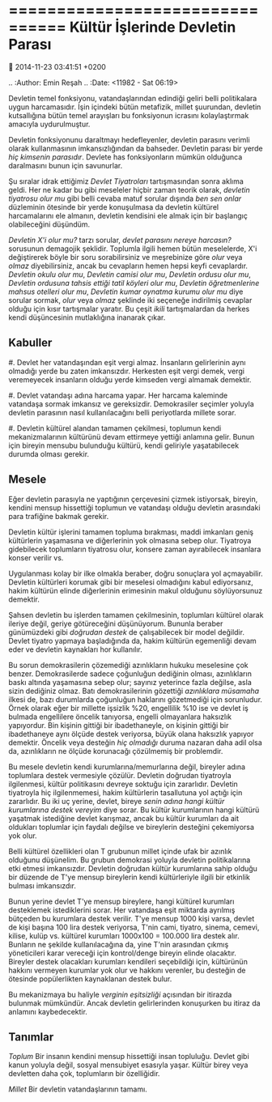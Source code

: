 ================================
Kültür İşlerinde Devletin Parası
================================

:date: 2014-11-23 03:41:51 +0200

.. :Author: Emin Reşah
.. :Date:   <11982 - Sat 06:19>

Devletin temel fonksiyonu, vatandaşlarından edindiği geliri belli
politikalara uygun harcamasıdır. İşin içindeki bütün metafizik, millet
şuurundan, devletin kutsallığına bütün temel arayışları bu fonksiyonun
icrasını kolaylaştırmak amacıyla uydurulmuştur.

Devletin fonksiyonunu daraltmayı hedefleyenler, devletin parasını
verimli olarak kullanmasının imkansızlığından da bahseder. Devletin
parası bir yerde *hiç kimsenin parasıdır*. Devlete has fonksiyonların
mümkün olduğunca daralmasını bunun için savunurlar.

Şu sıralar idrak ettiğimiz *Devlet Tiyatroları* tartışmasından sonra
aklıma geldi. Her ne kadar bu gibi meseleler hiçbir zaman teorik olarak,
*devletin tiyatrosu olur mu* gibi belli cevaba matuf sorular dışında
*ben sen onlar* düzleminin ötesinde bir yerde konuşulmasa da devletin
kültürel harcamalarını ele almanın, devletin kendisini ele almak için
bir başlangıç olabileceğini düşündüm.

*Devletin X'i olur mu?* tarzı sorular, *devlet parasını nereye
harcasın?* sorusunun demagojik şeklidir. Toplumla ilgili hemen bütün
meselelerde, X'i değiştirerek böyle bir soru sorabilirsiniz ve
meşrebinize göre *olur* veya *olmaz* diyebilirsiniz, ancak bu cevapların
hemen hepsi keyfi cevaplardır. *Devletin okulu olur mu*, *Devletin
camisi olur mu*, *Devletin ordusu olur mu*, *Devletin ordusuna tahsis
ettiği tatil köyleri olur mu*, *Devletin öğretmenlerine mahsus otelleri
olur mu*, *Devletin kumar oynatma kurumu olur mu* diye sorular sormak,
*olur* veya *olmaz* şeklinde iki seçeneğe indirilmiş cevaplar olduğu
için kısır tartışmalar yaratır. Bu çeşit *ikili* tartışmalardan da
herkes kendi düşüncesinin mutlaklığına inanarak çıkar.

Kabuller
--------

#. Devlet her vatandaşından eşit vergi almaz. İnsanların gelirlerinin
   aynı olmadığı yerde bu zaten imkansızdır. Herkesten eşit vergi demek,
   vergi veremeyecek insanların olduğu yerde kimseden vergi almamak
   demektir.

#. Devlet vatandaşı adına harcama yapar. Her harcama kaleminde vatandaşa
   sormak imkansız ve gereksizdir. Demokrasiler seçimler yoluyla
   devletin parasının nasıl kullanılacağını belli periyotlarda millete
   sorar.

#. Devletin kültürel alandan tamamen çekilmesi, toplumun kendi
   mekanizmalarının kültürünü devam ettirmeye yettiği anlamına gelir.
   Bunun için bireyin mensubu bulunduğu kültürü, kendi geliriyle
   yaşatabilecek durumda olması gerekir.

Mesele
------

Eğer devletin parasıyla ne yaptığının çerçevesini çizmek istiyorsak,
bireyin, kendini mensup hissettiği toplumun ve vatandaşı olduğu devletin
arasındaki para trafiğine bakmak gerekir.

Devletin kültür işlerini tamamen topluma bırakması, maddi imkanları
geniş kültürlerin yaşamasına ve diğerlerinin yok olmasına sebep olur.
Tiyatroya gidebilecek toplumların tiyatrosu olur, konsere zaman
ayırabilecek insanlara konser verilir vs.

Uygulanması kolay bir ilke olmakla beraber, doğru sonuçlara yol
açmayabilir. Devletin kültürleri korumak gibi bir meselesi olmadığını
kabul ediyorsanız, hakim kültürün elinde diğerlerinin erimesinin makul
olduğunu söylüyorsunuz demektir.

Şahsen devletin bu işlerden tamamen çekilmesinin, toplumları kültürel
olarak ileriye değil, geriye götüreceğini düşünüyorum. Bununla beraber
günümüzdeki gibi *doğrudan destek* de çalışabilecek bir model değildir.
Devlet tiyatro yapmaya başladığında da, hakim kültürün egemenliği devam
eder ve devletin kaynakları hor kullanılır.

Bu sorun demokrasilerin çözemediği azınlıkların hukuku meselesine çok
benzer. Demokrasilerde sadece çoğunluğun dediğinin olması, azınlıkların
baskı altında yaşamasına sebep olur; sayınız yeterince fazla değilse,
asla sizin dediğiniz olmaz. Batı demokrasilerinin gözettiği *azınlıklara
müsamaha* ilkesi de, bazı durumlarda çoğunluğun haklarını gözetmediği
için sorunludur. Örnek olarak eğer bir millette işsizlik %20, engellilik
%10 ise ve devlet iş bulmada engellilere öncelik tanıyorsa, engelli
olmayanlara haksızlık yapıyordur. Bin kişinin gittiği bir ibadethaneyle,
on kişinin gittiği bir ibadethaneye aynı ölçüde destek veriyorsa, büyük
olana haksızlık yapıyor demektir. Öncelik veya desteğin *hiç olmadığı*
duruma nazaran daha adil olsa da, azınlıkların ne ölçüde korunacağı
çözülmemiş bir problemdir.

Bu mesele devletin kendi kurumlarına/memurlarına değil, bireyler adına
toplumlara destek vermesiyle çözülür. Devletin doğrudan tiyatroyla
ilgilenmesi, kültür politikasını devreye soktuğu için zararlıdır.
Devletin tiyatroyla hiç ilgilenmemesi, hakim kültürlerin tasallutuna yol
açtığı için zararlıdır. Bu iki uç yerine, devlet, bireye *senin adına
hangi kültür kurumlarına destek vereyim* diye sorar. Bu kültür
kurumlarının hangi kültürü yaşatmak istediğine devlet karışmaz, ancak bu
kültür kurumları da ait oldukları toplumlar için faydalı değilse ve
bireylerin desteğini çekemiyorsa yok olur.

Belli kültürel özellikleri olan T grubunun millet içinde ufak bir
azınlık olduğunu düşünelim. Bu grubun demokrasi yoluyla devletin
politikalarına etki etmesi imkansızdır. Devletin doğrudan kültür
kurumlarına sahip olduğu bir düzende de T'ye mensup bireylerin kendi
kültürleriyle ilgili bir etkinlik bulması imkansızdır.

Bunun yerine devlet T'ye mensup bireylere, hangi kültürel kurumları
desteklemek istediklerini sorar. Her vatandaşa eşit miktarda ayrılmış
bütçeden bu kurumlara destek verilir. T'ye mensup 1000 kişi varsa,
devlet de kişi başına 100 lira destek veriyorsa, T'nin cami, tiyatro,
sinema, cemevi, kilise, kulüp vs. kültürel kurumları 1000x100 = 100.000
lira destek alır. Bunların ne şekilde kullanılacağına da, yine T'nin
arasından çıkmış yöneticileri karar vereceği için kontrol/denge bireyin
elinde olacaktır. Bireyler destek olacakları kurumları kendileri
seçebildiği için, kültürünün hakkını vermeyen kurumlar yok olur ve
hakkını verenler, bu desteğin de ötesinde popülerlikten kaynaklanan
destek bulur.

Bu mekanizmaya bu haliyle *verginin eşitsizliği* açısından bir itirazda
bulunmak mümkündür. Ancak devletin gelirlerinden konuşurken bu itiraz da
anlamını kaybedecektir.

Tanımlar
--------

*Toplum*
    Bir insanın kendini mensup hissettiği insan topluluğu. Devlet gibi
    kanun yoluyla değil, sosyal mensubiyet esasıyla yaşar. Kültür birey veya
    devletten daha çok, toplumların bir özelliğidir.

*Millet*
    Bir devletin vatandaşlarının tamamı.
